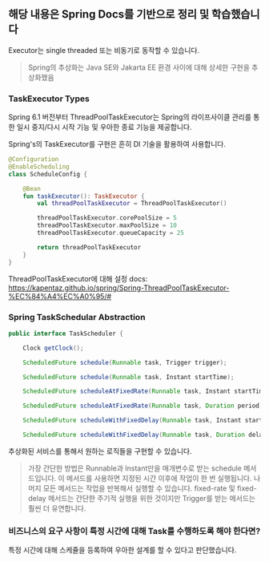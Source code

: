 ## 해당 내용은 Spring Docs를 기반으로 정리 및 학습했습니다

Executor는 single threaded 또는 비동기로 동작할 수 있습니다.

> Spring의 추상화는 Java SE와 Jakarta EE 환경 사이에 대해 상세한 구현을 추상화했음

### TaskExecutor Types

Spring 6.1 버전부터 ThreadPoolTaskExecutor는 Spring의 라이프사이클 관리를 통한 일시 중지/다시 시작 기능 및 우아한 종료 기능을 제공합니다.

Spring's의 TaskExecutor를 구현은 흔히 DI 기술을 활용하여 사용합니다.

```kotlin
@Configuration
@EnableScheduling
class ScheduleConfig {

	@Bean
	fun taskExecutor(): TaskExecutor {
		val threadPoolTaskExecutor = ThreadPoolTaskExecutor()

		threadPoolTaskExecutor.corePoolSize = 5
		threadPoolTaskExecutor.maxPoolSize = 10
		threadPoolTaskExecutor.queueCapacity = 25

		return threadPoolTaskExecutor
	}
}
```

ThreadPoolTaskExecutor에 대해 설정 docs: https://kapentaz.github.io/spring/Spring-ThreadPoolTaskExecutor-%EC%84%A4%EC%A0%95/#

### Spring TaskSchedular Abstraction

```java
public interface TaskScheduler {

	Clock getClock();

	ScheduledFuture schedule(Runnable task, Trigger trigger);

	ScheduledFuture schedule(Runnable task, Instant startTime);

	ScheduledFuture scheduleAtFixedRate(Runnable task, Instant startTime, Duration period);

	ScheduledFuture scheduleAtFixedRate(Runnable task, Duration period);

	ScheduledFuture scheduleWithFixedDelay(Runnable task, Instant startTime, Duration delay);

	ScheduledFuture scheduleWithFixedDelay(Runnable task, Duration delay);
```

추상화된 서비스를 통해서 원하는 로직들을 구현할 수 있습니다.

> 가장 간단한 방법은 Runnable과 Instant만을 매개변수로 받는 schedule 메서드입니다. 이 메서드를 사용하면 지정된 시간 이후에 작업이 한 번 실행됩니다. 나머지 모든 메서드는 작업을 반복해서 실행할 수 있습니다. fixed-rate 및 fixed-delay 메서드는 간단한 주기적 실행을 위한 것이지만 Trigger를 받는 메서드는 훨씬 더 유연합니다.

### 비즈니스의 요구 사항이 특정 시간에 대해 Task를 수행하도록 해야 한다면?

특정 시간에 대해 스케쥴을 등록하여 우아한 설계를 할 수 있다고 판단했습니다.
